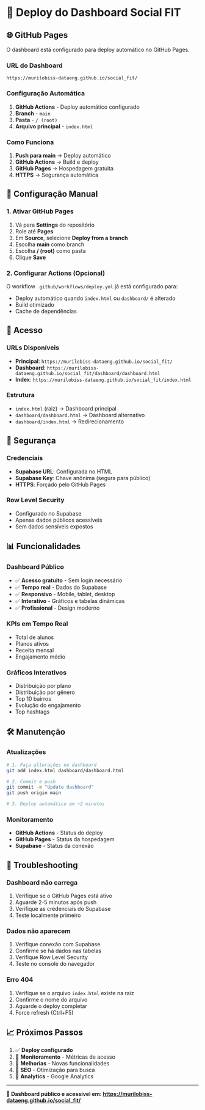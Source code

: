 # 🚀 Deploy do Dashboard Social FIT

## 🌐 GitHub Pages

O dashboard está configurado para deploy automático no GitHub Pages.

### **URL do Dashboard**
```
https://murilobiss-dataeng.github.io/social_fit/
```

### **Configuração Automática**

1. **GitHub Actions** - Deploy automático configurado
2. **Branch** - `main`
3. **Pasta** - `/ (root)`
4. **Arquivo principal** - `index.html`

### **Como Funciona**

1. **Push para main** → Deploy automático
2. **GitHub Actions** → Build e deploy
3. **GitHub Pages** → Hospedagem gratuita
4. **HTTPS** → Segurança automática

## 🔧 Configuração Manual

### **1. Ativar GitHub Pages**

1. Vá para **Settings** do repositório
2. Role até **Pages**
3. Em **Source**, selecione **Deploy from a branch**
4. Escolha **main** como branch
5. Escolha **/ (root)** como pasta
6. Clique **Save**

### **2. Configurar Actions (Opcional)**

O workflow `.github/workflows/deploy.yml` já está configurado para:
- Deploy automático quando `index.html` ou `dashboard/` é alterado
- Build otimizado
- Cache de dependências

## 📱 Acesso

### **URLs Disponíveis**
- **Principal**: `https://murilobiss-dataeng.github.io/social_fit/`
- **Dashboard**: `https://murilobiss-dataeng.github.io/social_fit/dashboard/dashboard.html`
- **Index**: `https://murilobiss-dataeng.github.io/social_fit/index.html`

### **Estrutura**
- `index.html` (raiz) → Dashboard principal
- `dashboard/dashboard.html` → Dashboard alternativo
- `dashboard/index.html` → Redirecionamento

## 🔐 Segurança

### **Credenciais**
- **Supabase URL**: Configurada no HTML
- **Supabase Key**: Chave anônima (segura para público)
- **HTTPS**: Forçado pelo GitHub Pages

### **Row Level Security**
- Configurado no Supabase
- Apenas dados públicos acessíveis
- Sem dados sensíveis expostos

## 📊 Funcionalidades

### **Dashboard Público**
- ✅ **Acesso gratuito** - Sem login necessário
- ✅ **Tempo real** - Dados do Supabase
- ✅ **Responsivo** - Mobile, tablet, desktop
- ✅ **Interativo** - Gráficos e tabelas dinâmicas
- ✅ **Profissional** - Design moderno

### **KPIs em Tempo Real**
- Total de alunos
- Planos ativos
- Receita mensal
- Engajamento médio

### **Gráficos Interativos**
- Distribuição por plano
- Distribuição por gênero
- Top 10 bairros
- Evolução do engajamento
- Top hashtags

## 🛠️ Manutenção

### **Atualizações**
```bash
# 1. Faça alterações no dashboard
git add index.html dashboard/dashboard.html

# 2. Commit e push
git commit -m "Update dashboard"
git push origin main

# 3. Deploy automático em ~2 minutos
```

### **Monitoramento**
- **GitHub Actions** - Status do deploy
- **GitHub Pages** - Status da hospedagem
- **Supabase** - Status da conexão

## 🚨 Troubleshooting

### **Dashboard não carrega**
1. Verifique se o GitHub Pages está ativo
2. Aguarde 2-5 minutos após push
3. Verifique as credenciais do Supabase
4. Teste localmente primeiro

### **Dados não aparecem**
1. Verifique conexão com Supabase
2. Confirme se há dados nas tabelas
3. Verifique Row Level Security
4. Teste no console do navegador

### **Erro 404**
1. Verifique se o arquivo `index.html` existe na raiz
2. Confirme o nome do arquivo
3. Aguarde o deploy completar
4. Force refresh (Ctrl+F5)

## 📈 Próximos Passos

1. ✅ **Deploy configurado**
2. 🔄 **Monitoramento** - Métricas de acesso
3. 🔄 **Melhorias** - Novas funcionalidades
4. 🔄 **SEO** - Otimização para busca
5. 🔄 **Analytics** - Google Analytics

---

**🎉 Dashboard público e acessível em: https://murilobiss-dataeng.github.io/social_fit/** 
